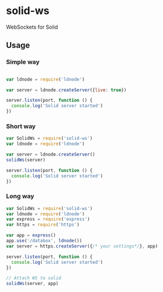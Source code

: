 # solid-ws

WebSockets for Solid

## Usage

### Simple way

```javascript

var ldnode = require('ldnode')

var server = ldnode.createServer({live: true})

server.listen(port, function () {
  console.log('Solid server started')
})
```

### Short way 

```javascript
var SolidWs = require('solid-ws')
var ldnode = require('ldnode')

var server = ldnode.createServer()
solidWs(server)

server.listen(port, function () {
  console.log('Solid server started')
})
```

### Long way

```javascript
var SolidWs = require('solid-ws')
var ldnode = require('ldnode')
var express = require('express')
var https = require('https')

var app = express()
app.use('/databox', ldnode())
var server = https.createServer({/* your settings*/}, app)

server.listen(port, function () {
  console.log('Solid server started')
})

// Attach WS to solid
solidWs(server, app)
```